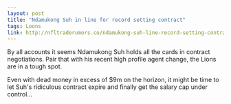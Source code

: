 ```yaml
---
layout: post
title: "Ndamukong Suh in line for record setting contract"
tags: Loons
link: http://nfltraderumors.co/ndamukong-suh-line-record-setting-contract/
---
```

By all accounts it seems Ndamukong Suh holds all the cards in contract negotiations.   Pair that with his recent high profile agent change, the Lions are in a tough spot.  

Even with dead money in excess of $9m on the horizon, it might be time to let Suh's ridiculous contract expire and finally get the salary cap under control...
